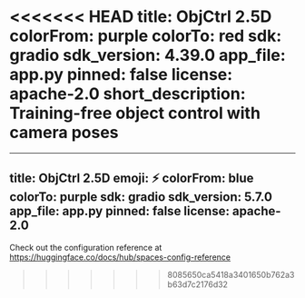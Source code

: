 <<<<<<< HEAD
title: ObjCtrl 2.5D
colorFrom: purple
colorTo: red
sdk: gradio
sdk_version: 4.39.0
app_file: app.py
pinned: false
license: apache-2.0
short_description: Training-free object control with camera poses
=======
---
title: ObjCtrl 2.5D
emoji: ⚡
colorFrom: blue
colorTo: purple
sdk: gradio
sdk_version: 5.7.0
app_file: app.py
pinned: false
license: apache-2.0
---

Check out the configuration reference at https://huggingface.co/docs/hub/spaces-config-reference
>>>>>>> 8085650ca5418a3401650b762a3b63d7c2176d32
